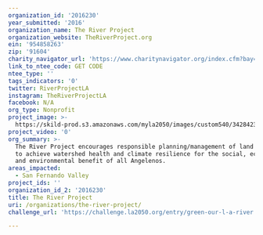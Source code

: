 ```yaml
---
organization_id: '2016230'
year_submitted: '2016'
organization_name: The River Project
organization_website: TheRiverProject.org
ein: '954858263'
zip: '91604'
charity_navigator_url: 'https://www.charitynavigator.org/index.cfm?bay=search.profile&ein=954858263'
link_to_ntee_code: GET CODE
ntee_type: ''
tags_indicators: '0'
twitter: RiverProjectLA
instagram: TheRiverProjectLA
facebook: N/A
org_type: Nonprofit
project_image: >-
  https://skild-prod.s3.amazonaws.com/myla2050/images/custom540/3428423065741-team90.jpg
project_video: '0'
org_summary: >-
  The River Project encourages responsible planning/management of land and water
  to achieve watershed health and climate resilience for the social, economic
  and environmental benefit of all Angelenos.
areas_impacted:
  - San Fernando Valley
project_ids: ''
organization_id_2: '2016230'
title: The River Project
uri: /organizations/the-river-project/
challenge_url: 'https://challenge.la2050.org/entry/green-our-l-a-river!'

---
```

